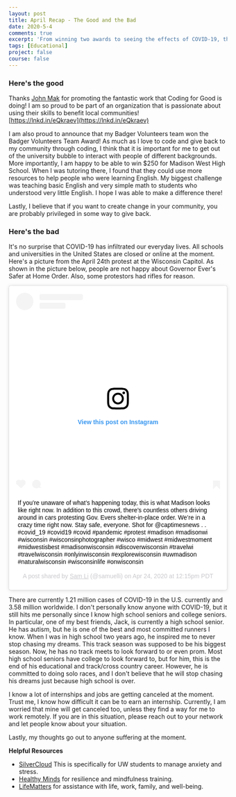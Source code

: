 ```yaml
---
layout: post
title: April Recap - The Good and the Bad
date: 2020-5-4
comments: true
excerpt: 'From winning two awards to seeing the effects of COVID-19, this month was crazy to say the least...'
tags: [Educational]
project: false
course: false
---
```



<h3>Here's the good</h3>

Thanks [John Mak](https://www.linkedin.com/in/makpls) for promoting the fantastic work that Coding for Good is doing! I am so proud to be part of an organization that is passionate about using their skills to benefit local communities!  
[https://lnkd.in/eQkraev](https://lnkd.in/eQkraev)  
  
I am also proud to announce that my Badger Volunteers team won the Badger Volunteers Team Award! As much as I love to code and give back to my community through coding, I think that it is important for me to get out of the university bubble to interact with people of different backgrounds. More importantly, I am happy to be able to win $250 for Madison West High School. When I was tutoring there, I found that they could use more resources to help people who were learning English. 
My biggest challenge was teaching basic English and very simple math to students who understood very little English. I hope I was able to make a difference there!
  
Lastly, I believe that if you want to create change in your community, you are probably privileged in some way to give back.  

<h3>Here's the bad</h3>
  
It's no surprise that COVID-19 has infiltrated our everyday lives. All schools and universities in the United States are closed or online at the moment. Here's a picture from the April 24th protest at the Wisconsin Capitol. As shown in the picture below, people are not happy about Governor Ever's Safer at Home Order. Also, some protestors had rifles for reason.
<blockquote class="instagram-media" data-instgrm-captioned data-instgrm-permalink="https://www.instagram.com/p/B_X_8lmDmV0/?utm_source=ig_embed&amp;utm_campaign=loading" data-instgrm-version="12" style=" background:#FFF; border:0; border-radius:3px; box-shadow:0 0 1px 0 rgba(0,0,0,0.5),0 1px 10px 0 rgba(0,0,0,0.15); margin: 1px; max-width:540px; min-width:326px; padding:0; width:99.375%; width:-webkit-calc(100% - 2px); width:calc(100% - 2px);"><div style="padding:16px;"> <a href="https://www.instagram.com/p/B_X_8lmDmV0/?utm_source=ig_embed&amp;utm_campaign=loading" style=" background:#FFFFFF; line-height:0; padding:0 0; text-align:center; text-decoration:none; width:100%;" target="_blank"> <div style=" display: flex; flex-direction: row; align-items: center;"> <div style="background-color: #F4F4F4; border-radius: 50%; flex-grow: 0; height: 40px; margin-right: 14px; width: 40px;"></div> <div style="display: flex; flex-direction: column; flex-grow: 1; justify-content: center;"> <div style=" background-color: #F4F4F4; border-radius: 4px; flex-grow: 0; height: 14px; margin-bottom: 6px; width: 100px;"></div> <div style=" background-color: #F4F4F4; border-radius: 4px; flex-grow: 0; height: 14px; width: 60px;"></div></div></div><div style="padding: 19% 0;"></div> <div style="display:block; height:50px; margin:0 auto 12px; width:50px;"><svg width="50px" height="50px" viewBox="0 0 60 60" version="1.1" xmlns="https://www.w3.org/2000/svg" xmlns:xlink="https://www.w3.org/1999/xlink"><g stroke="none" stroke-width="1" fill="none" fill-rule="evenodd"><g transform="translate(-511.000000, -20.000000)" fill="#000000"><g><path d="M556.869,30.41 C554.814,30.41 553.148,32.076 553.148,34.131 C553.148,36.186 554.814,37.852 556.869,37.852 C558.924,37.852 560.59,36.186 560.59,34.131 C560.59,32.076 558.924,30.41 556.869,30.41 M541,60.657 C535.114,60.657 530.342,55.887 530.342,50 C530.342,44.114 535.114,39.342 541,39.342 C546.887,39.342 551.658,44.114 551.658,50 C551.658,55.887 546.887,60.657 541,60.657 M541,33.886 C532.1,33.886 524.886,41.1 524.886,50 C524.886,58.899 532.1,66.113 541,66.113 C549.9,66.113 557.115,58.899 557.115,50 C557.115,41.1 549.9,33.886 541,33.886 M565.378,62.101 C565.244,65.022 564.756,66.606 564.346,67.663 C563.803,69.06 563.154,70.057 562.106,71.106 C561.058,72.155 560.06,72.803 558.662,73.347 C557.607,73.757 556.021,74.244 553.102,74.378 C549.944,74.521 548.997,74.552 541,74.552 C533.003,74.552 532.056,74.521 528.898,74.378 C525.979,74.244 524.393,73.757 523.338,73.347 C521.94,72.803 520.942,72.155 519.894,71.106 C518.846,70.057 518.197,69.06 517.654,67.663 C517.244,66.606 516.755,65.022 516.623,62.101 C516.479,58.943 516.448,57.996 516.448,50 C516.448,42.003 516.479,41.056 516.623,37.899 C516.755,34.978 517.244,33.391 517.654,32.338 C518.197,30.938 518.846,29.942 519.894,28.894 C520.942,27.846 521.94,27.196 523.338,26.654 C524.393,26.244 525.979,25.756 528.898,25.623 C532.057,25.479 533.004,25.448 541,25.448 C548.997,25.448 549.943,25.479 553.102,25.623 C556.021,25.756 557.607,26.244 558.662,26.654 C560.06,27.196 561.058,27.846 562.106,28.894 C563.154,29.942 563.803,30.938 564.346,32.338 C564.756,33.391 565.244,34.978 565.378,37.899 C565.522,41.056 565.552,42.003 565.552,50 C565.552,57.996 565.522,58.943 565.378,62.101 M570.82,37.631 C570.674,34.438 570.167,32.258 569.425,30.349 C568.659,28.377 567.633,26.702 565.965,25.035 C564.297,23.368 562.623,22.342 560.652,21.575 C558.743,20.834 556.562,20.326 553.369,20.18 C550.169,20.033 549.148,20 541,20 C532.853,20 531.831,20.033 528.631,20.18 C525.438,20.326 523.257,20.834 521.349,21.575 C519.376,22.342 517.703,23.368 516.035,25.035 C514.368,26.702 513.342,28.377 512.574,30.349 C511.834,32.258 511.326,34.438 511.181,37.631 C511.035,40.831 511,41.851 511,50 C511,58.147 511.035,59.17 511.181,62.369 C511.326,65.562 511.834,67.743 512.574,69.651 C513.342,71.625 514.368,73.296 516.035,74.965 C517.703,76.634 519.376,77.658 521.349,78.425 C523.257,79.167 525.438,79.673 528.631,79.82 C531.831,79.965 532.853,80.001 541,80.001 C549.148,80.001 550.169,79.965 553.369,79.82 C556.562,79.673 558.743,79.167 560.652,78.425 C562.623,77.658 564.297,76.634 565.965,74.965 C567.633,73.296 568.659,71.625 569.425,69.651 C570.167,67.743 570.674,65.562 570.82,62.369 C570.966,59.17 571,58.147 571,50 C571,41.851 570.966,40.831 570.82,37.631"></path></g></g></g></svg></div><div style="padding-top: 8px;"> <div style=" color:#3897f0; font-family:Arial,sans-serif; font-size:14px; font-style:normal; font-weight:550; line-height:18px;"> View this post on Instagram</div></div><div style="padding: 12.5% 0;"></div> <div style="display: flex; flex-direction: row; margin-bottom: 14px; align-items: center;"><div> <div style="background-color: #F4F4F4; border-radius: 50%; height: 12.5px; width: 12.5px; transform: translateX(0px) translateY(7px);"></div> <div style="background-color: #F4F4F4; height: 12.5px; transform: rotate(-45deg) translateX(3px) translateY(1px); width: 12.5px; flex-grow: 0; margin-right: 14px; margin-left: 2px;"></div> <div style="background-color: #F4F4F4; border-radius: 50%; height: 12.5px; width: 12.5px; transform: translateX(9px) translateY(-18px);"></div></div><div style="margin-left: 8px;"> <div style=" background-color: #F4F4F4; border-radius: 50%; flex-grow: 0; height: 20px; width: 20px;"></div> <div style=" width: 0; height: 0; border-top: 2px solid transparent; border-left: 6px solid #f4f4f4; border-bottom: 2px solid transparent; transform: translateX(16px) translateY(-4px) rotate(30deg)"></div></div><div style="margin-left: auto;"> <div style=" width: 0px; border-top: 8px solid #F4F4F4; border-right: 8px solid transparent; transform: translateY(16px);"></div> <div style=" background-color: #F4F4F4; flex-grow: 0; height: 12px; width: 16px; transform: translateY(-4px);"></div> <div style=" width: 0; height: 0; border-top: 8px solid #F4F4F4; border-left: 8px solid transparent; transform: translateY(-4px) translateX(8px);"></div></div></div></a> <p style=" margin:8px 0 0 0; padding:0 4px;"> <a href="https://www.instagram.com/p/B_X_8lmDmV0/?utm_source=ig_embed&amp;utm_campaign=loading" style=" color:#000; font-family:Arial,sans-serif; font-size:14px; font-style:normal; font-weight:normal; line-height:17px; text-decoration:none; word-wrap:break-word;" target="_blank">If you’re unaware of what’s happening today, this is what Madison looks like right now. In addition to this crowd, there’s countless others driving around in cars protesting Gov. Evers shelter-in-place order. We’re in a crazy time right now. Stay safe, everyone. Shot for @captimesnews . . #covid_19 #covid19 #covid #pandemic #protest #madison #madisonwi #wisconsin #wisconsinphotographer #wisco #midwest #midwestmoment #midwestisbest #madisonwisconsin #discoverwisconsin #travelwi #travelwisconsin #onlyinwisconsin #explorewisconsin #uwmadison #naturalwisconsin #wisconsinlife #onwisconsin</a></p> <p style=" color:#c9c8cd; font-family:Arial,sans-serif; font-size:14px; line-height:17px; margin-bottom:0; margin-top:8px; overflow:hidden; padding:8px 0 7px; text-align:center; text-overflow:ellipsis; white-space:nowrap;">A post shared by <a href="https://www.instagram.com/samuelli/?utm_source=ig_embed&amp;utm_campaign=loading" style=" color:#c9c8cd; font-family:Arial,sans-serif; font-size:14px; font-style:normal; font-weight:normal; line-height:17px;" target="_blank"> Sam Li</a> (@samuelli) on <time style=" font-family:Arial,sans-serif; font-size:14px; line-height:17px;" datetime="2020-04-24T19:15:23+00:00">Apr 24, 2020 at 12:15pm PDT</time></p></div></blockquote> <script async src="//www.instagram.com/embed.js"></script>
<!-- <img src="../assets/img/AprilRecap/Pic1." alt="Picture 1" style="width:350px; height=350px;"/> -->

There are currently 1.21 million cases of COVID-19 in the U.S. currently and 3.58 million worldwide. I don't personally know anyone with COVID-19, but it still hits me personally since I know high school seniors and college seniors. In particular, one of my best friends, Jack, is currently a high school senior. He has autism, but he is one of the best and most committed runners I know. When I was in high school two years ago, he inspired me to never stop chasing my dreams. This track season was supposed to be his biggest season. Now, he has no track meets to look forward to or even prom. Most high school seniors have college to look forward to, but for him, this is the end of his educational and track/cross country career. However, he is committed to doing solo races, and I don't believe that he will stop chasing his dreams just because high school is over.

I know a lot of internships and jobs are getting canceled at the moment. Trust me, I know how difficult it can be to earn an internship. Currently, I am worried that mine will get canceled too, unless they find a way for me to work remotely. If you are in this situation, please reach out to your network and let people know about your situation.

Lastly, my thoughts go out to anyone suffering at the moment.

**Helpful Resources**

 - [SilverCloud](https://hr.wisc.edu/well-being/silvercloud/) This is specifically for UW students to manage anxiety and stress.
 - [Healthy Minds](https://centerhealthyminds.org/news/the-path-to-a-healthy-mind-healthy-minds-innovations-offers-foundations-app-for-free) for resilience and mindfulness training.
 - [LifeMatters](https://members2.mylifematters.com/gateway.jsp?SingleSignIn:refid=BUCKY1&SingleSignIn:target=/portal/landing?a=1) for assistance with life, work, family, and well-being.
